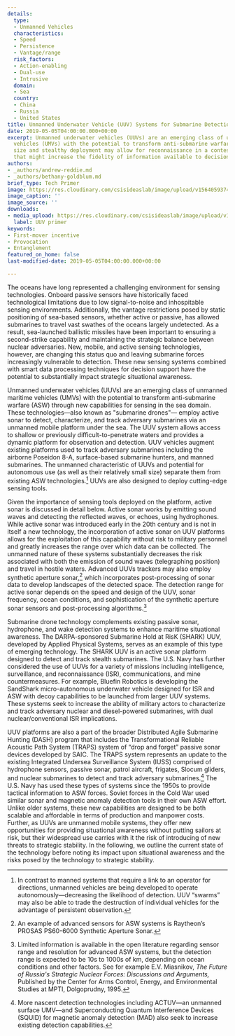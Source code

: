 ```yaml
---
details:
  type:
  - Unmanned Vehicles
  characteristics:
  - Speed
  - Persistence
  - Vantage/range
  risk_factors:
  - Action-enabling
  - Dual-use
  - Intrusive
  domain:
  - Sea
  country:
  - China
  - Russia
  - United States
title: Unmanned Underwater Vehicle (UUV) Systems for Submarine Detection
date: 2019-05-05T04:00:00.000+00:00
excerpt: Unmanned underwater vehicles (UUVs) are an emerging class of unmanned maritime
  vehicles (UMVs) with the potential to transform anti-submarine warfare. Their small
  size and stealthy deployment may allow for reconnaissance in a contested environment
  that might increase the fidelity of information available to decision-makers.
authors:
- _authors/andrew-reddie.md
- _authors/bethany-goldblum.md
brief_type: Tech Primer
image: https://res.cloudinary.com/csisideaslab/image/upload/v1564059374/on-the-radar/PONI_illustration_COLOR_unmanned_platforms.jpg
image_caption: ''
image_source: ''
downloads:
- media_upload: https://res.cloudinary.com/csisideaslab/image/upload/v1562865066/on-the-radar/UUV%20Final%20Primer%20Formatted.pdf
  label: UUV primer
keywords:
- First-mover incentive
- Provocation
- Entanglement
featured_on_home: false
last-modified-date: 2019-05-05T04:00:00.000+00:00

---
```

The oceans have long represented a challenging environment for sensing technologies. Onboard passive sensors have historically faced technological limitations due to low signal-to-noise and inhospitable sensing environments. Additionally, the <define>vantage</define> restrictions posed by static positioning of sea-based sensors, whether active or passive, has allowed submarines to travel vast swathes of the oceans largely undetected. As a result, sea-launched ballistic missiles have been important to ensuring a second-strike capability and maintaining the strategic balance between nuclear adversaries. New, mobile, and active sensing technologies, however, are changing this status quo and leaving submarine forces increasingly vulnerable to detection. These new sensing systems combined with smart data processing techniques for decision support have the potential to substantially impact <define>strategic situational awareness</define>.

Unmanned underwater vehicles (UUVs) are an emerging class of unmanned maritime vehicles (UMVs) with the potential to transform anti-submarine warfare (ASW) through new capabilities for sensing in the sea domain. These technologies—also known as "submarine drones"— employ active sonar to detect, characterize, and track adversary submarines via an unmanned mobile platform under the sea. The UUV system allows access to shallow or previously difficult-to-penetrate waters and provides a dynamic platform for observation and detection. UUV vehicles augment existing platforms used to track adversary submarines including the airborne Poseidon 8-A, surface-based submarine hunters, and manned submarines. The unmanned characteristic of UUVs and potential for autonomous use (as well as their relatively small size) separate them from existing ASW technologies.[^1] UUVs are also designed to deploy cutting-edge sensing tools.

Given the importance of sensing tools deployed on the platform, active sonar is discussed in detail below. Active sonar works by emitting sound waves and detecting the reflected waves, or echoes, using hydrophones. While active sonar was introduced early in the 20th century and is not in itself a new technology, the incorporation of active sonar on UUV platforms allows for the exploitation of this capability without risk to military personnel and greatly increases the range over which data can be collected. The unmanned nature of these systems substantially decreases the risk associated with both the emission of sound waves (telegraphing position) and travel in hostile waters. Advanced UUVs trackers may also employ synthetic aperture sonar,[^2] which incorporates post-processing of sonar data to develop landscapes of the detected space. The detection range for active sonar depends on the speed and design of the UUV, sonar frequency, ocean conditions, and sophistication of the synthetic aperture sonar sensors and post-processing algorithms.[^3]

Submarine drone technology complements existing passive sonar, hydrophone, and wake detection systems to enhance maritime situational awareness. The DARPA-sponsored Submarine Hold at RisK (SHARK) UUV, developed by Applied Physical Systems, serves as an example of this type of emerging technology. The SHARK UUV is an active sonar platform designed to detect and track stealth submarines. The U.S. Navy has further considered the use of UUVs for a variety of missions including intelligence, surveillance, and reconnaissance (ISR), communications, and mine countermeasures. For example, Bluefin Robotics is developing the SandShark micro-autonomous underwater vehicle designed for ISR and ASW with decoy capabilities to be launched from larger UUV systems. These systems seek to increase the ability of military actors to characterize and track adversary nuclear and diesel-powered submarines, with dual nuclear/conventional ISR implications.

UUV platforms are also a part of the broader Distributed Agile Submarine Hunting (DASH) program that includes the Transformational Reliable Acoustic Path System (TRAPS) system of “drop and forget” passive sonar devices developed by SAIC. The TRAPS system represents an update to the existing Integrated Undersea Surveillance System (IUSS) comprised of hydrophone sensors, passive sonar, patrol aircraft, frigates, Slocum gliders, and nuclear submarines to detect and track adversary submarines.[^4] The U.S. Navy has used these types of systems since the 1950s to provide tactical information to ASW forces. Soviet forces in the Cold War used similar sonar and magnetic anomaly detection tools in their own ASW effort. Unlike older systems, these new capabilities are designed to be both scalable and affordable in terms of production and manpower costs. Further, as UUVs are unmanned mobile systems, they offer new opportunities for providing situational awareness without putting sailors at risk, but their widespread use carries with it the risk of introducing of new threats to strategic stability. In the following, we outline the current state of the technology before noting its impact upon situational awareness and the risks posed by the technology to strategic stability.

[^1]: In contrast to manned systems that require a link to an operator for directions, unmanned vehicles are being developed to operate autonomously—decreasing the likelihood of detection. UUV “swarms” may also be able to trade the destruction of individual vehicles for the advantage of persistent observation.

[^2]: An example of advanced sensors for ASW systems is Raytheon’s PROSAS PS60-6000 Synthetic Aperture Sonar.

[^3]: Limited information is available in the open literature regarding sensor range and resolution for advanced ASW systems, but the detection range is expected to be 10s to 1000s of km, depending on ocean conditions and other factors. See for example E.V. Miasnikov, _The Future of Russia's Strategic Nuclear Forces: Discussions and Arguments,_ Published by the Center for Arms Control, Energy, and Environmental Studies at MPTI, Dolgoprudny, 1995.

[^4]: More nascent detection technologies including ACTUV—an unmanned surface UMV—and Superconducting Quantum Interference Devices (SQUID) for magnetic anomaly detection (MAD) also seek to increase existing detection capabilities.